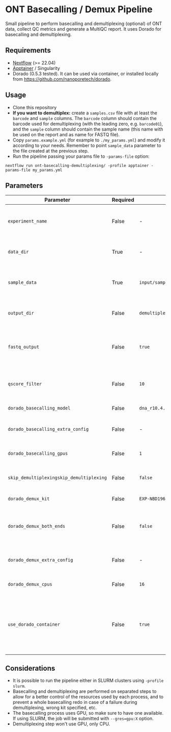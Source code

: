 # ONT Basecalling / Demux Pipeline

Small pipeline to perform basecalling and demultiplexing (optional) of ONT data, collect QC metrics and generate a MultiQC report.
It uses Dorado for basecalling and demultiplexing.

## Requirements

- [Nextflow](https://www.nextflow.io/) (>= 22.04)
- [Apptainer](https://apptainer.org/) / Singularity
- Dorado (0.5.3 tested). It can be used via container, or installed locally from https://github.com/nanoporetech/dorado.

## Usage

- Clone this repository
- **If you want to demultiplex:** create a `samples.csv` file with at least the `barcode` and `sample` columns. The `barcode` column should contain the barcode used for demultiplexing (with the leading zero, e.g. `barcode01`), and the `sample` column should contain the sample name (this name with be used on the report and as name for FASTQ file).
- Copy `params.example.yml` (for example to `./my_params.yml`) and modify it according to your needs. Remember to point `sample_data` parameter to the file created at the previous step.
- Run the pipeline passing your params file to `-params-file` option:

```
nextflow run ont-basecalling-demultiplexing/ -profile apptainer -params-file my_params.yml
```

## Parameters

| Parameter                                | Required | Default                              | Description                                                                                                             |
| ---------------------------------------- | -------- | ------------------------------------ | ----------------------------------------------------------------------------------------------------------------------- |
| `experiment_name`                        | False    | -                                    | Name of the experiment, used for final reports (title and filename).                                                    |
| `data_dir`                               | True     | -                                    | Path to the folder containing the POD5 files.                                                                           |
| `sample_data`                            | True     | `input/samples.csv`                  | Path to the CSV file containing the sample data (required if demultiplexing).                                           |
| `output_dir`                             | False    | `demultiplex_results`                | Path to the folder where the results will be saved.                                                                     |
| `fastq_output`                           | False    | `true`                               | If `true`, the pipeline will generate FASTQ files (if not, it would be UBAM files).                                     |
| `qscore_filter`                          | False    | `10`                                 | Minimum QScore for the "pass" data, used for demultiplexing.                                                            |
| `dorado_basecalling_model`               | False    | `dna_r10.4.1_e8.2_400bps_sup@v4.3.0` | Model used for basecalling.                                                                                             |
| `dorado_basecalling_extra_config`        | False    | -                                    | Extra configuration for Dorado basecalling.                                                                             |
| `dorado_basecalling_gpus`                | False    | `1`                                  | Number of GPUs to use for basecalling.                                                                                  |
| `skip_demultiplexingskip_demultiplexing` | False    | `false`                              | If `true`, the pipeline will not perform demultiplexing                                                                 |
| `dorado_demux_kit`                       | False    | `EXP-NBD196`                         | Kit used for demultiplexing.                                                                                            |
| `dorado_demux_both_ends`                 | False    | `false`                              | If `true`, the pipeline will demultiplex using barcodes from both sides (5' and 3').                                    |
| `dorado_demux_extra_config`              | False    | -                                    | Extra configuration for Dorado demultiplexing.                                                                          |
| `dorado_demux_cpus`                      | False    | `16`                                 | Number of CPUs to use for demultiplexing.                                                                               |
| `use_dorado_container`                   | False    | `true`                               | If `true`, the pipeline will use Dorado via container (~3.5GB download). If `false`, it will expect to find it locally. |

## Considerations

- It is possible to run the pipeline either in SLURM clusters using `-profile slurm`.
- Basecalling and demultiplexing are performed on separated steps to allow for a better control of the resources used by each process, and to prevent a whole basecalling redo in case of a failure during demultiplexing, wrong kit specified, etc.
- The basecalling process uses GPU, so make sure to have one available. If using SLURM, the job will be submitted with `--gres=gpu:X` option.
- Demultiplexing step won't use GPU, only CPU.
